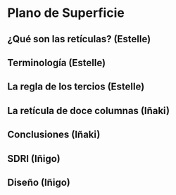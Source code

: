 # Plano de Superficie
## ¿Qué son las retículas? (Estelle)
## Terminología (Estelle)
## La regla de los tercios (Estelle)
## La retícula de doce columnas (Iñaki)
## Conclusiones (Iñaki)
## SDRI (Iñigo)
## Diseño (Iñigo)